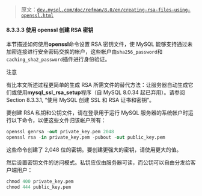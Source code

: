 > 原文：[`dev.mysql.com/doc/refman/8.0/en/creating-rsa-files-using-openssl.html`](https://dev.mysql.com/doc/refman/8.0/en/creating-rsa-files-using-openssl.html)

#### 8.3.3.3 使用 openssl 创建 RSA 密钥

本节描述如何使用**openssl**命令设置 RSA 密钥文件，使 MySQL 能够支持通过未加密连接进行安全密码交换的帐户，这些帐户由`sha256_password`和`caching_sha2_password`插件进行身份验证。

注意

有比本文所述过程更简单的生成 RSA 所需文件的替代方法：让服务器自动生成它们或使用**mysql_ssl_rsa_setup**程序（自 MySQL 8.0.34 起已弃用）。请参阅 Section 8.3.3.1, “使用 MySQL 创建 SSL 和 RSA 证书和密钥”。

要创建 RSA 私钥和公钥文件，请在登录用于运行 MySQL 服务器的系统帐户时运行以下命令，以便这些文件归该帐户所有：

```sql
openssl genrsa -out private_key.pem 2048
openssl rsa -in private_key.pem -pubout -out public_key.pem
```

这些命令创建了 2,048 位的密钥。要创建更强大的密钥，请使用更大的值。

然后设置密钥文件的访问模式。私钥应仅由服务器可读，而公钥可以自由分发给客户端用户：

```sql
chmod 400 private_key.pem
chmod 444 public_key.pem
```

